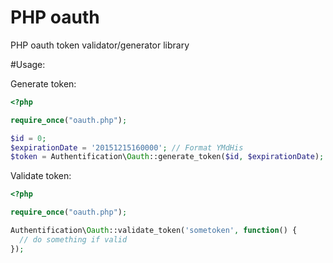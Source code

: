 # PHP oauth
PHP oauth token validator/generator library

#Usage:

Generate token:
  ````php
  <?php
  
  require_once("oauth.php");
  
  $id = 0;
  $expirationDate = '20151215160000'; // Format YMdHis
  $token = Authentification\Oauth::generate_token($id, $expirationDate);
  ````
  
Validate token:

  ````php
  <?php
  
  require_once("oauth.php");
  
  Authentification\Oauth::validate_token('sometoken', function() {
    // do something if valid
  });
  ````
